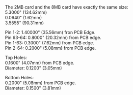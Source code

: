 The 2MB card and the 8MB card have exactly the same size: </br>
5.3000" (134.62mm) </br>
0.0640" (1.62mm) </br>
3.5555" (90.31mm) </br>

Pin 1-2: 1.40000" (35.56mm) fron PCB Edge. </br>
Pin 63-64: 0.8000" (20.32mm) from PCB edge. </br>
Pin 1-63: 0.3000" (7.62mm) from PCB edge.  </br>
Pin 2-64: 0.2000" (5.08mm) from PCB edge.  </br>

Top Holes: </br>
0.1600" (4.07mm) from PCB edge. </br>
Diameter: 0.1200" (3.05mm) </br>

Bottom Holes: </br>
0.2000" (5.08mm) from PCB edge. </br>
Diameter: 0.1500" (3.81mm) </br>
